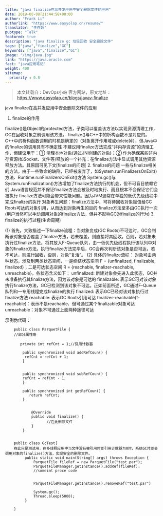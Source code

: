 ```yaml
---
title: "java finalize在高并发应用中安全删除文件的应用"
date: 2019-08-08T21:44:58+08:00
author: "Frank Li"
authorlink: "https://www.easyolap.cn/resume/"
translator: "李在超"
pubtype: "Talk"
featured: true
description: "java finalize gc 垃圾回收 安全删除文件"
tags: ["java","finalize","GC"]
keywords: ["java","finalize","GC"]
image: "/img/java.jpg"
link: "https://java.oracle.com"
fact: "java应用笔记"
weight: 400
sitemap:
  priority : 0.8
---
```


> 本文转载自：DevOps小站 官方网站，原文地址：https://www.easyolap.cn/blogs/javav-finalize

java finalize在高并发应用中安全删除文件的应用


1. finalize的作用


finalize()是Object的protected方法，子类可以覆盖该方法以实现资源清理工作，GC在回收对象之前调用该方法。
finalize()与C++中的析构函数不是对应的。C++中的析构函数调用的时机是确定的（对象离开作用域或delete掉），但Java中的finalize的调用具有不确定性
不建议用finalize方法完成“非内存资源”的清理工作，但建议用于：① 清理本地对象(通过JNI创建的对象)；② 作为确保某些非内存资源(如Socket、文件等)释放的一个补充：在finalize方法中显式调用其他资源释放方法。其原因可见下文[finalize的问题]
2. finalize的问题
一些与finalize相关的方法，由于一些致命的缺陷，已经被废弃了，如System.runFinalizersOnExit()方法、Runtime.runFinalizersOnExit()方法
System.gc()与System.runFinalization()方法增加了finalize方法执行的机会，但不可盲目依赖它们
Java语言规范并不保证finalize方法会被及时地执行、而且根本不会保证它们会被执行
finalize方法可能会带来性能问题。因为JVM通常在单独的低优先级线程中完成finalize的执行
对象再生问题：finalize方法中，可将待回收对象赋值给GC Roots可达的对象引用，从而达到对象再生的目的
finalize方法至多由GC执行一次(用户当然可以手动调用对象的finalize方法，但并不影响GC对finalize的行为)
3. finalize的执行过程(生命周期)

(1) 首先，大致描述一下finalize流程：当对象变成(GC Roots)不可达时，GC会判断该对象是否覆盖了finalize方法，若未覆盖，则直接将其回收。否则，若对象未执行过finalize方法，将其放入F-Queue队列，由一低优先级线程执行该队列中对象的finalize方法。执行finalize方法完毕后，GC会再次判断该对象是否可达，若不可达，则进行回收，否则，对象“复活”。
(2) 具体的finalize流程：
对象可由两种状态，涉及到两类状态空间，一是终结状态空间 F = {unfinalized, finalizable, finalized}；二是可达状态空间 R = {reachable, finalizer-reachable, unreachable}。各状态含义如下：
unfinalized: 新建对象会先进入此状态，GC并未准备执行其finalize方法，因为该对象是可达的
finalizable: 表示GC可对该对象执行finalize方法，GC已检测到该对象不可达。正如前面所述，GC通过F-Queue队列和一专用线程完成finalize的执行
finalized: 表示GC已经对该对象执行过finalize方法
reachable: 表示GC Roots引用可达
finalizer-reachable(f-reachable)：表示不是reachable，但可通过某个finalizable对象可达
unreachable：对象不可通过上面两种途径可达


示例伪代码：

```
    public class ParquetFile {
    //部分属性略

    ​	private int refCnt = 1;//引用计数器

 		public synchronized void addRefCoun() {
       	 refCnt = refCnt + 1;
        }
    

        public synchronized void subRefCoun() {
        refCnt = refCnt - 1;
        }
    
        public synchronized int getRefCoun() {
           return refCnt;
        }


            @Override
            public void finalize() {
                   //在此删除文件
            }
        }

```

```

    public class GcTest{
    在此只是测试用，在多线程应用中当文件没有被引用时即引用计数器为0时，系统GC时即会调用对象的finalize()方法，实现安全的删除文件。
         public static void main(String[] args) throws Exception {
             ParquetFile fileRef = new ParquetFile("test.par");
             ParquetFileManager.getInstance().addRef(fileRef);
             //someint proce code


             ParquetFileManager.getInstance().removeRef("test.par")

             System.gc();  
             Thread.sleep(5000);
         }

    }

```
